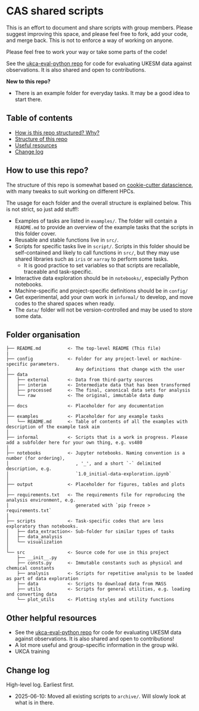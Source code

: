# CAS shared scripts

This is an effort to document and share scripts with group members. Please suggest improving this space, and please feel free to fork, add your code, and merge back. This is not to enforce a way of working on anyone.

Please feel free to work your way or take some parts of the code!

See the [ukca-eval-python repo](https://github.com/Centre-for-Atmospheric-Science-Cam-Chem/ukesm-eval-python/) for code for evaluating UKESM data against observations. It is also shared and open to contributions.

**New to this repo?**

- There is an example folder for everyday tasks. It may be a good idea to start there.

## Table of contents

- [How is this repo structured? Why?](#how-is-this-repo-structured)
- [Structure of this repo](#folder-organization)
- [Useful resources](#other-useful-resources)
- [Change log](#change-log)

## How to use this repo?

The structure of this repo is somewhat based on [cookie-cutter datascience](https://cookiecutter-data-science.drivendata.org/), with many tweaks to suit working on different HPCs.

The usage for each folder and the overall structure is explained below. This is not strict, so just add stuff!:

- Examples of tasks are listed in `examples/`. The folder will contain a `README.md` to provide an overview of the example tasks that the scripts in this folder cover.
- Reusable and stable functions live in `src/`.
- Scripts for specific tasks live in `script/`.
  Scripts in this folder should be self-contained and likely to call functions in `src/`, but they may use shared libraries such as `iris` or `xarray` to perform some tasks.
  - It is good practice to set variables so that scripts are recallable, traceable and task-specific.
- Interactive data exploration should be in `notebooks/`, especially Python notebooks.
- Machine-specific and project-specific definitions should be in `config/`
- Get experimental, add your own work in `informal/` to develop, and move codes to the shared spaces when ready.
- The `data/` folder will not be version-controlled and may be used to store some data.

## Folder organisation

    ├── README.md          <- The top-level README (This file)
    |
    ├── config             <- Folder for any project-level or machine-specific parameters.
    |                         Any definitions that change with the user
    ├── data
    │   ├── external       <- Data from third-party sources
    │   ├── interim        <- Intermediate data that has been transformed
    │   ├── processed      <- The final, canonical data sets for analysis
    │   └── raw            <- The original, immutable data dump
    │
    ├── docs               <- Placeholder for any documentation
    │
    ├── examples           <- Placeholder for any example tasks
    │   └── README.md      <- Table of contents of all the examples with description of the example task aim
    │
    ├── informal           <- Scripts that is a work in progress. Please add a subfolder here for your own thing, e.g. vs480
    │
    ├── notebooks          <- Jupyter notebooks. Naming convention is a number (for ordering),
    │                         , '_', and a short `-` delimited description, e.g.
    │                         `1.0_initial-data-exploration.ipynb`
    │
    ├── output             <- Placeholder for figures, tables and plots
    │
    ├── requirements.txt   <- The requirements file for reproducing the analysis environment, e.g.
    │                         generated with `pip freeze > requirements.txt`
    │
    ├── scripts            <- Task-specific codes that are less exploratory than notebooks.
    │   ├── data_extraction<- Sub-folder for similar types of tasks
    │   ├── data_analysis
    │   └── visualization
    │
    └── src                <- Source code for use in this project
        ├── __init__.py
        ├── consts.py      <- Immutable constants such as physical and chemical constants
        ├── analysis       <- Scripts for repetitive analysis to be loaded as part of data exploration
        ├── data           <- Scripts to download data from MASS
        ├── utils          <- Scripts for general utilities, e.g. loading and converting data
        └── plot_utils     <- Plotting styles and utility functions

## Other helpful resources

- See the [ukca-eval-python repo](https://github.com/Centre-for-Atmospheric-Science-Cam-Chem/ukesm-eval-python/) for code for evaluating UKESM data against observations. It is also shared and open to contributions!
- A lot more useful and group-specific information in the group wiki.
- UKCA training

## Change log

High-level log. Earliest first.

- 2025-06-10: Moved all existing scripts to `archive/`. Will slowly look at what is in there.
